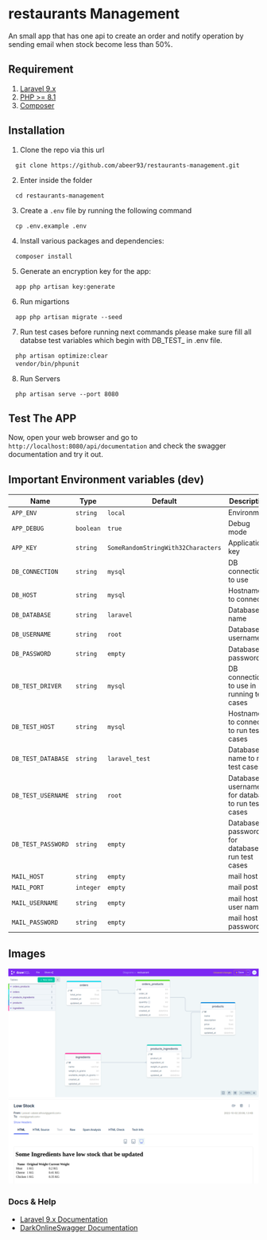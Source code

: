 # restaurants Management
An small app that has one api to create an order and notify operation by sending email when stock become less than 50%.

## Requirement

1. [Laravel 9.x](https://laravel.com/docs/9.x)
2. [PHP >= 8.1](http://php.net/downloads.php)
3. [Composer](https://getcomposer.org/)

## Installation
1. Clone the repo via this url
  ```
    git clone https://github.com/abeer93/restaurants-management.git
  ```
2. Enter inside the folder
  ```
    cd restaurants-management
  ```
3. Create a `.env` file by running the following command
  ```
    cp .env.example .env
  ```
4. Install various packages and dependencies:
  ```
    composer install
  ```
5. Generate an encryption key for the app:
  ```
    app php artisan key:generate
  ```
6. Run migartions
  ```
    app php artisan migrate --seed
  ```
7. Run test cases
    before running next commands please make sure fill all databse test variables which begin with DB_TEST_ in .env file.
  ```
    php artisan optimize:clear
    vendor/bin/phpunit
  ```
8. Run Servers
  ```
    php artisan serve --port 8080
  ```

## Test The APP
Now, open your web browser and go to `http://localhost:8080/api/documentation` and check the swagger documentation and try it out.


## Important Environment variables (dev)

| Name | Type | Default | Description |
|------|------|---------|-------------|
| `APP_ENV` | `string` | `local` | Environment |
| `APP_DEBUG` |`boolean`| `true` | Debug mode |
| `APP_KEY` | `string` | `SomeRandomStringWith32Characters` | Application key |
| `DB_CONNECTION` | `string` | `mysql` | DB connection to use |
| `DB_HOST` | `string` | `mysql` | Hostname to connect |
| `DB_DATABASE` | `string` | `laravel` | Database name |
| `DB_USERNAME` | `string` | `root` | Database username |
| `DB_PASSWORD` | `string` | `empty` | Database password |
| `DB_TEST_DRIVER` | `string` | `mysql` | DB connection to use in running test cases |
| `DB_TEST_HOST` | `string` | `mysql` | Hostname to connect to run test cases |
| `DB_TEST_DATABASE` | `string` | `laravel_test` | Database name to run test cases|
| `DB_TEST_USERNAME` | `string` | `root` | Database username for databas to run test cases|
| `DB_TEST_PASSWORD` | `string` | `empty` | Database password for database to run test cases|
| `MAIL_HOST` | `string` | `empty` | mail host|
| `MAIL_PORT` | `integer` | `empty` | mail post|
| `MAIL_USERNAME` | `string` | `empty` | mail host user name|
| `MAIL_PASSWORD` | `string` | `empty` | mail host password|


## Images
![Database Diagram](https://github.com/abeer93/restaurants-management/blob/master/sql-model.png)
![Low Stock Email](https://github.com/abeer93/restaurants-management/blob/master/low-stock-email.png)

### Docs & Help
- [Laravel 9.x Documentation](https://laravel.com/docs/9.x)
- [DarkOnlineSwagger Documentation](https://github.com/DarkaOnLine/L5-Swagger)